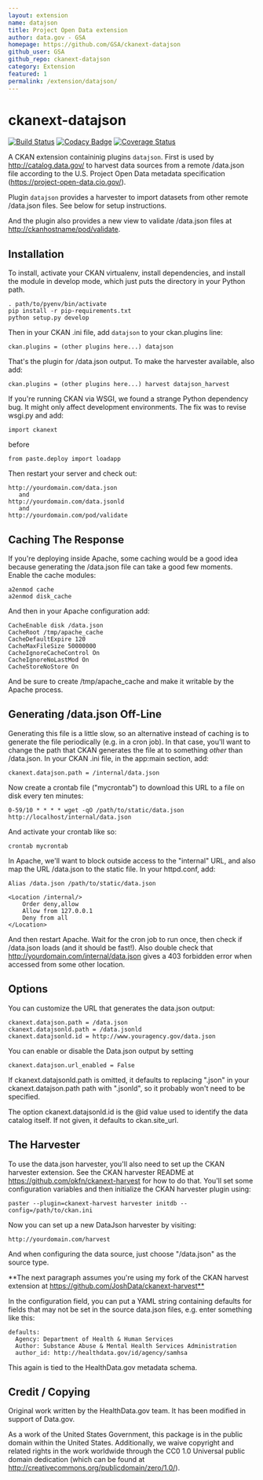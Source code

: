 ```yaml
---
layout: extension
name: datajson
title: Project Open Data extension
author: data.gov - GSA
homepage: https://github.com/GSA/ckanext-datajson
github_user: GSA
github_repo: ckanext-datajson
category: Extension
featured: 1
permalink: /extension/datajson/
---
```



ckanext-datajson
================

[![Build Status](https://travis-ci.org/GSA/ckanext-datajson.svg?branch=master)](https://travis-ci.org/GSA/ckanext-datajson)
[![Codacy Badge](https://api.codacy.com/project/badge/c4816041270448b6a0c9760933065b7e)](https://www.codacy.com/app/alexandr-perfilov/ckanext-datajson)
[![Coverage Status](https://coveralls.io/repos/GSA/ckanext-datajson/badge.svg?branch=master&service=github)](https://coveralls.io/github/GSA/ckanext-datajson?branch=master)

A CKAN extension containinig plugins `datajson`.
First is used by <http://catalog.data.gov/> to harvest data sources
from a remote /data.json file according to the U.S. Project
Open Data metadata specification (<https://project-open-data.cio.gov/>).

Plugin `datajson` provides a harvester to import datasets from other
remote /data.json files. See below for setup instructions.

And the plugin also provides a new view to validate /data.json files
at <http://ckanhostname/pod/validate>.

Installation
------------

To install, activate your CKAN virtualenv, install dependencies, and
install the module in develop mode, which just puts the directory in your
Python path.

    . path/to/pyenv/bin/activate
    pip install -r pip-requirements.txt
    python setup.py develop

Then in your CKAN .ini file, add `datajson`
to your ckan.plugins line:

    ckan.plugins = (other plugins here...) datajson

That's the plugin for /data.json output. To make the harvester available,
also add:

    ckan.plugins = (other plugins here...) harvest datajson_harvest

If you're running CKAN via WSGI, we found a strange Python dependency
bug. It might only affect development environments. The fix was to
revise wsgi.py and add:

    import ckanext

before

    from paste.deploy import loadapp

Then restart your server and check out:

    http://yourdomain.com/data.json
       and
    http://yourdomain.com/data.jsonld
       and
    http://yourdomain.com/pod/validate  

Caching The Response
--------------------

If you're deploying inside Apache, some caching would be a good idea
because generating the /data.json file can take a good few moments.
Enable the cache modules:

    a2enmod cache
    a2enmod disk_cache

And then in your Apache configuration add:

    CacheEnable disk /data.json
    CacheRoot /tmp/apache_cache
    CacheDefaultExpire 120
    CacheMaxFileSize 50000000
    CacheIgnoreCacheControl On
    CacheIgnoreNoLastMod On
    CacheStoreNoStore On

And be sure to create /tmp/apache\_cache and make it writable by the Apache process.

Generating /data.json Off-Line
------------------------------

Generating this file is a little slow, so an alternative instead of caching is
to generate the file periodically (e.g. in a cron job). In that case, you'll want
to change the path that CKAN generates the file at to something *other* than /data.json.
In your CKAN .ini file, in the app:main section, add:

    ckanext.datajson.path = /internal/data.json

Now create a crontab file ("mycrontab") to download this URL to a file on disk
every ten minutes:

    0-59/10 * * * * wget -qO /path/to/static/data.json http://localhost/internal/data.json

And activate your crontab like so:

    crontab mycrontab

In Apache, we'll want to block outside access to the "internal" URL, and also
map the URL /data.json to the static file. In your httpd.conf, add:

    Alias /data.json /path/to/static/data.json

    <Location /internal/>
        Order deny,allow
        Allow from 127.0.0.1
        Deny from all
    </Location>

And then restart Apache. Wait for the cron job to run once, then check if
/data.json loads (and it should be fast!). Also double check that
<http://yourdomain.com/internal/data.json> gives a 403 forbidden error when
accessed from some other location.

Options
-------

You can customize the URL that generates the data.json output:

    ckanext.datajson.path = /data.json
    ckanext.datajsonld.path = /data.jsonld
    ckanext.datajsonld.id = http://www.youragency.gov/data.json

You can enable or disable the Data.json output by setting

    ckanext.datajson.url_enabled = False

If ckanext.datajsonld.path is omitted, it defaults to replacing ".json" in your
ckanext.datajson.path path with ".jsonld", so it probably won't need to be
specified.

The option ckanext.datajsonld.id is the @id value used to identify the data
catalog itself. If not given, it defaults to ckan.site\_url.

The Harvester
-------------

To use the data.json harvester, you'll also need to set up the CKAN harvester
extension. See the CKAN harvester README at <https://github.com/okfn/ckanext-harvest>
for how to do that. You'll set some configuration variables and then initialize the
CKAN harvester plugin using:

    paster --plugin=ckanext-harvest harvester initdb --config=/path/to/ckan.ini

Now you can set up a new DataJson harvester by visiting:

    http://yourdomain.com/harvest

And when configuring the data source, just choose "/data.json" as the source type.

\*\*The next paragraph assumes you're using my fork of the CKAN harvest extension
at <https://github.com/JoshData/ckanext-harvest**>

In the configuration field, you can put a YAML string containing defaults for fields
that may not be set in the source data.json files, e.g. enter something like this:

    defaults:
      Agency: Department of Health & Human Services
      Author: Substance Abuse & Mental Health Services Administration
      author_id: http://healthdata.gov/id/agency/samhsa

This again is tied to the HealthData.gov metadata schema.

Credit / Copying
----------------

Original work written by the HealthData.gov team. It has been modified in support of Data.gov.

As a work of the United States Government, this package is in the public
domain within the United States. Additionally, we waive copyright and
related rights in the work worldwide through the CC0 1.0 Universal
public domain dedication (which can be found at <http://creativecommons.org/publicdomain/zero/1.0/>).

